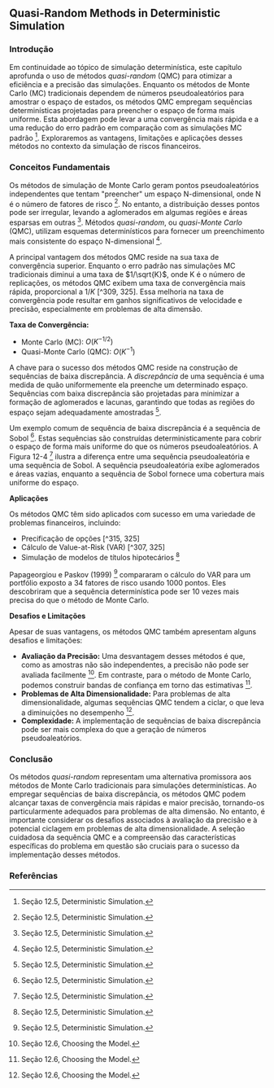 ## Quasi-Random Methods in Deterministic Simulation

### Introdução
Em continuidade ao tópico de simulação determinística, este capítulo aprofunda o uso de métodos *quasi-random* (QMC) para otimizar a eficiência e a precisão das simulações. Enquanto os métodos de Monte Carlo (MC) tradicionais dependem de números pseudoaleatórios para amostrar o espaço de estados, os métodos QMC empregam sequências determinísticas projetadas para preencher o espaço de forma mais uniforme. Esta abordagem pode levar a uma convergência mais rápida e a uma redução do erro padrão em comparação com as simulações MC padrão [^325]. Exploraremos as vantagens, limitações e aplicações desses métodos no contexto da simulação de riscos financeiros.

### Conceitos Fundamentais
Os métodos de simulação de Monte Carlo geram pontos pseudoaleatórios independentes que tentam "preencher" um espaço N-dimensional, onde N é o número de fatores de risco [^324]. No entanto, a distribuição desses pontos pode ser irregular, levando a aglomerados em algumas regiões e áreas esparsas em outras [^325]. Métodos *quasi-random*, ou *quasi-Monte Carlo* (QMC), utilizam esquemas determinísticos para fornecer um preenchimento mais consistente do espaço N-dimensional [^324].

A principal vantagem dos métodos QMC reside na sua taxa de convergência superior. Enquanto o erro padrão nas simulações MC tradicionais diminui a uma taxa de $1/\sqrt{K}$, onde K é o número de replicações, os métodos QMC exibem uma taxa de convergência mais rápida, proporcional a $1/K$ [^309, 325]. Essa melhoria na taxa de convergência pode resultar em ganhos significativos de velocidade e precisão, especialmente em problemas de alta dimensão.

**Taxa de Convergência:**

*   Monte Carlo (MC): $O(K^{-1/2})$
*   Quasi-Monte Carlo (QMC): $O(K^{-1})$

A chave para o sucesso dos métodos QMC reside na construção de sequências de baixa discrepância. A *discrepância* de uma sequência é uma medida de quão uniformemente ela preenche um determinado espaço. Sequências com baixa discrepância são projetadas para minimizar a formação de aglomerados e lacunas, garantindo que todas as regiões do espaço sejam adequadamente amostradas [^325].

Um exemplo comum de sequência de baixa discrepância é a sequência de Sobol [^325]. Estas sequências são construídas deterministicamente para cobrir o espaço de forma mais uniforme do que os números pseudoaleatórios. A Figura 12-4 [^325] ilustra a diferença entre uma sequência pseudoaleatória e uma sequência de Sobol. A sequência pseudoaleatória exibe aglomerados e áreas vazias, enquanto a sequência de Sobol fornece uma cobertura mais uniforme do espaço.

**Aplicações**

Os métodos QMC têm sido aplicados com sucesso em uma variedade de problemas financeiros, incluindo:

*   Precificação de opções [^315, 325]
*   Cálculo de Value-at-Risk (VAR) [^307, 325]
*   Simulação de modelos de títulos hipotecários [^325]

Papageorgiou e Paskov (1999) [^325] compararam o cálculo do VAR para um portfólio exposto a 34 fatores de risco usando 1000 pontos. Eles descobriram que a sequência determinística pode ser 10 vezes mais precisa do que o método de Monte Carlo.

**Desafios e Limitações**

Apesar de suas vantagens, os métodos QMC também apresentam alguns desafios e limitações:

*   **Avaliação da Precisão:** Uma desvantagem desses métodos é que, como as amostras não são independentes, a precisão não pode ser avaliada facilmente [^326]. Em contraste, para o método de Monte Carlo, podemos construir bandas de confiança em torno das estimativas [^326].
*   **Problemas de Alta Dimensionalidade:** Para problemas de alta dimensionalidade, algumas sequências QMC tendem a ciclar, o que leva a diminuições no desempenho [^326].
*   **Complexidade:** A implementação de sequências de baixa discrepância pode ser mais complexa do que a geração de números pseudoaleatórios.

### Conclusão
Os métodos *quasi-random* representam uma alternativa promissora aos métodos de Monte Carlo tradicionais para simulações determinísticas. Ao empregar sequências de baixa discrepância, os métodos QMC podem alcançar taxas de convergência mais rápidas e maior precisão, tornando-os particularmente adequados para problemas de alta dimensão. No entanto, é importante considerar os desafios associados à avaliação da precisão e à potencial ciclagem em problemas de alta dimensionalidade. A seleção cuidadosa da sequência QMC e a compreensão das características específicas do problema em questão são cruciais para o sucesso da implementação desses métodos.

### Referências
[^307]: Capítulo 12, Monte Carlo Methods.
[^309]: Seção 12.1, Why Monte Carlo Simulations?.
[^315]: Seção 12.2.5, Risk Management and Pricing Methods.
[^324]: Seção 12.5, Deterministic Simulation.
[^325]: Seção 12.5, Deterministic Simulation.
[^326]: Seção 12.6, Choosing the Model.
<!-- END -->